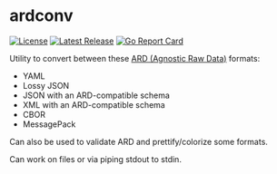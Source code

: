 ardconv
=======

[![License](https://img.shields.io/badge/License-Apache%202.0-blue.svg)](https://opensource.org/licenses/Apache-2.0)
[![Latest Release](https://img.shields.io/github/release/tliron/ardconv.svg)](https://github.com/tliron/ardconv/releases/latest)
[![Go Report Card](https://goreportcard.com/badge/github.com/tliron/ardconv)](https://goreportcard.com/report/github.com/tliron/ardconv)

Utility to convert between these [ARD (Agnostic Raw Data)](https://github.com/tliron/kutil/blob/main/ard/README.md) formats:

* YAML
* Lossy JSON
* JSON with an ARD-compatible schema
* XML with an ARD-compatible schema
* CBOR
* MessagePack

Can also be used to validate ARD and prettify/colorize some formats.

Can work on files or via piping stdout to stdin.

